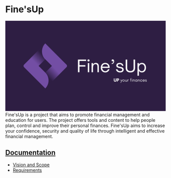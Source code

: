 
# Fine'sUp

![Fine'sUp](./logo.png)
Fine'sUp is a project that aims to promote financial management and education for users. The project offers tools and content to help people plan, control and improve their personal finances. Fine'sUp aims to increase your confidence, security and quality of life through intelligent and effective financial management.

## [Documentation](./documentation)

- [Vision and Scope](./documentation/Documento%20de%20Visão%20e%20Escopo%20-%20PI%201.pdf)
- [Requirements](./documentation/Requisitos%20-%20PI%201.pdf)
